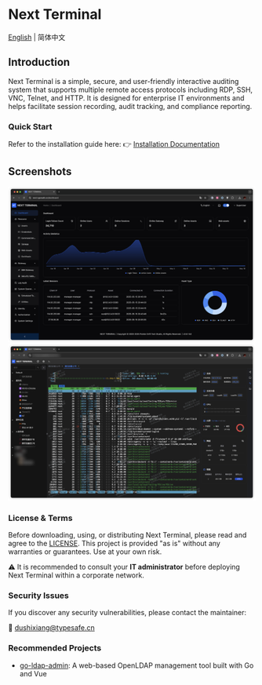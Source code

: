 # Next Terminal

[English](./README.md) | 简体中文

## Introduction

Next Terminal is a simple, secure, and user-friendly interactive auditing system that supports multiple remote access protocols including RDP, SSH, VNC, Telnet, and HTTP. It is designed for enterprise IT environments and helps facilitate session recording, audit tracking, and compliance reporting.

### Quick Start

Refer to the installation guide here:
👉 [Installation Documentation](https://docs.next-terminal.typesafe.cn)


## Screenshots

![](screenshots/en/dashboard.png)
![](screenshots/en/access.png)

### License & Terms

Before downloading, using, or distributing Next Terminal, please read and agree to the [LICENSE](./LICENSE).
This project is provided "as is" without any warranties or guarantees. Use at your own risk.

⚠️ It is recommended to consult your **IT administrator** before deploying Next Terminal within a corporate network.

### Security Issues

If you discover any security vulnerabilities, please contact the maintainer:

📧 [dushixiang@typesafe.cn](mailto:dushixiang@typesafe.cn)

### Recommended Projects

* [go-ldap-admin](https://github.com/eryajf/go-ldap-admin): A web-based OpenLDAP management tool built with Go and Vue
